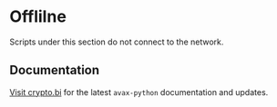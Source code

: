 # Offlilne

Scripts under this section do not connect to the network.

## Documentation

[Visit crypto.bi](https://crypto.bi/) for the latest `avax-python` documentation and updates.